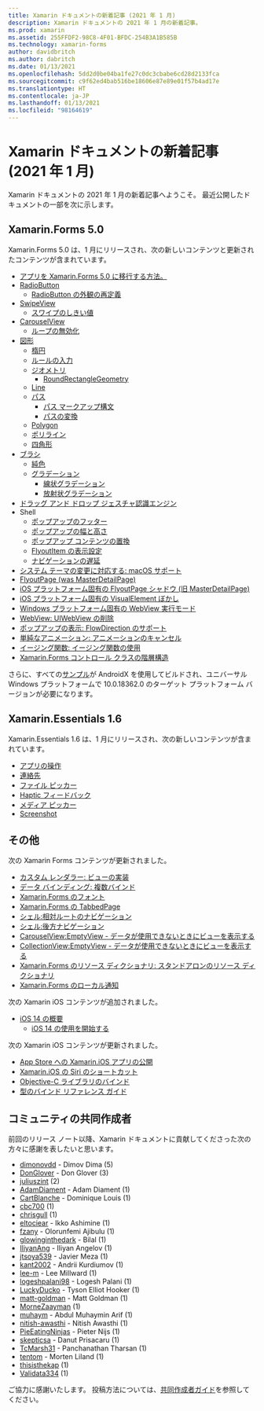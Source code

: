 ```yaml
---
title: Xamarin ドキュメントの新着記事 (2021 年 1 月)
description: Xamarin ドキュメントの 2021 年 1 月の新着記事。
ms.prod: xamarin
ms.assetid: 255FFDF2-98C8-4F01-BFDC-254B3A1B585B
ms.technology: xamarin-forms
author: davidbritch
ms.author: dabritch
ms.date: 01/13/2021
ms.openlocfilehash: 5dd2d0be04ba1fe27c0dc3cbabe6cd28d2133fca
ms.sourcegitcommit: c9f62ed4bab516be18606e87e89e01f57b4ad17e
ms.translationtype: HT
ms.contentlocale: ja-JP
ms.lasthandoff: 01/13/2021
ms.locfileid: "98164619"
---
```

# <a name="xamarin-docs-whats-new-january-2021"></a>Xamarin ドキュメントの新着記事 (2021 年 1 月)

Xamarin ドキュメントの 2021 年 1 月の新着記事へようこそ。 最近公開したドキュメントの一部を次に示します。

## <a name="xamarinforms-50"></a>Xamarin.Forms 5.0

Xamarin.Forms 5.0 は、1 月にリリースされ、次の新しいコンテンツと更新されたコンテンツが含まれています。

- [アプリを Xamarin.Forms 5.0 に移行する方法。](~/xamarin-forms/troubleshooting/questions/forms5-migration.md)
- [RadioButton](~/xamarin-forms/user-interface/radiobutton.md)
  - [RadioButton の外観の再定義](~/xamarin-forms/user-interface/radiobutton.md#redefine-radiobutton-appearance)
- [SwipeView](~/xamarin-forms/user-interface/swipeview.md)
  - [スワイプのしきい値](~/xamarin-forms/user-interface/swipeview.md#swipe-threshold)
- [CarouselView](~/xamarin-forms/user-interface/carouselview/index.md)
  - [ループの無効化](~/xamarin-forms/user-interface/carouselview/interaction.md#disable-loop)
- [図形](~/xamarin-forms/user-interface/shapes/index.md)
  - [楕円](~/xamarin-forms/user-interface/shapes/ellipse.md)
  - [ルールの入力](~/xamarin-forms/user-interface/shapes/fillrules.md)
  - [ジオメトリ](~/xamarin-forms/user-interface/shapes/geometries.md)
    - [RoundRectangleGeometry](~/xamarin-forms/user-interface/shapes/geometries.md#roundrectanglegeometry)
  - [Line](~/xamarin-forms/user-interface/shapes/line.md)
  - [パス](~/xamarin-forms/user-interface/shapes/path.md)
    - [パス マークアップ構文](~/xamarin-forms/user-interface/shapes/path-markup-syntax.md)
    - [パスの変換](~/xamarin-forms/user-interface/shapes/path-transforms.md)
  - [Polygon](~/xamarin-forms/user-interface/shapes/polygon.md)
  - [ポリライン](~/xamarin-forms/user-interface/shapes/polyline.md)
  - [四角形](~/xamarin-forms/user-interface/shapes/rectangle.md)
- [ブラシ](~/xamarin-forms/user-interface/brushes/index.md)
  - [純色](~/xamarin-forms/user-interface/brushes/solidcolor.md)
  - [グラデーション](~/xamarin-forms/user-interface/brushes/gradient.md)
    - [線状グラデーション](~/xamarin-forms/user-interface/brushes/lineargradient.md)
    - [放射状グラデーション](~/xamarin-forms/user-interface/brushes/radialgradient.md)
- [ドラッグ アンド ドロップ ジェスチャ認識エンジン](~/xamarin-forms/app-fundamentals/gestures/drag-and-drop.md)
- Shell
  - [ポップアップのフッター](~/xamarin-forms/app-fundamentals/shell/flyout.md#flyout-footer)
  - [ポップアップの幅と高さ](~/xamarin-forms/app-fundamentals/shell/flyout.md#flyout-width-and-height)  
  - [ポップアップ コンテンツの置換](~/xamarin-forms/app-fundamentals/shell/flyout.md#replace-flyout-content)
  - [FlyoutItem の表示設定](~/xamarin-forms/app-fundamentals/shell/flyout.md#set-flyoutitem-visibility)
  - [ナビゲーションの遅延](~/xamarin-forms/app-fundamentals/shell/navigation.md#navigation-deferral)
- [システム テーマの変更に対応する: macOS サポート](~/xamarin-forms/user-interface/theming/system-theme-changes.md)
- [FlyoutPage (was MasterDetailPage)](~/xamarin-forms/app-fundamentals/navigation/flyoutpage.md)
- [iOS プラットフォーム固有の FlyoutPage シャドウ (旧 MasterDetailPage)](~/xamarin-forms/platform/ios/flyoutpage-shadow.md)
- [iOS プラットフォーム固有の VisualElement ぼかし](~/xamarin-forms/platform/ios/visualelement-blur.md)
- [Windows プラットフォーム固有の WebView 実行モード](~/xamarin-forms/platform/windows/webview-executionmode.md)
- [WebView: UIWebView の削除](~/xamarin-forms/user-interface/webview.md#uiwebview-deprecation-and-app-store-rejection-itms-90809)
- [ポップアップの表示: FlowDirection のサポート](~/xamarin-forms/user-interface/pop-ups.md)
- [単純なアニメーション: アニメーションのキャンセル](~/xamarin-forms/user-interface/animation/simple.md#canceling-animations)
- [イージング関数: イージング関数の使用](~/xamarin-forms/user-interface/animation/easing.md#consuming-an-easing-function)
- [Xamarin.Forms コントロール クラスの階層構造](~/xamarin-forms/internals/class-hierarchy.md)

さらに、すべての[サンプル](https://github.com/xamarin/xamarin-forms-samples)が AndroidX を使用してビルドされ、ユニバーサル Windows プラットフォームで 10.0.18362.0 のターゲット プラットフォーム バージョンが必要になります。

## <a name="xamarinessentials-16"></a>Xamarin.Essentials 1.6

Xamarin.Essentials 1.6 は、1 月にリリースされ、次の新しいコンテンツが含まれています。

- [アプリの操作](~/essentials/app-actions.md?context=xamarin%2Fxamarin-forms&tabs=android)
- [連絡先](~/essentials/contacts.md?context=xamarin%2Fxamarin-forms&tabs=android)
- [ファイル ピッカー](~/essentials/file-picker.md?context=xamarin%2Fxamarin-forms&tabs=android)
- [Haptic フィードバック](~/essentials/haptic-feedback.md?context=xamarin%2Fxamarin-forms&tabs=android)
- [メディア ピッカー](~/essentials/media-picker.md?context=xamarin%2Fxamarin-forms&tabs=android)
- [Screenshot](~/essentials/screenshot.md?context=xamarin/xamarin-forms)

## <a name="other"></a>その他

次の Xamarin Forms コンテンツが更新されました。

- [カスタム レンダラー: ビューの実装](~/xamarin-forms/app-fundamentals/custom-renderer/view.md)
- [データ バインディング: 複数バインド](~/xamarin-forms/app-fundamentals/data-binding/multibinding.md)
- [Xamarin.Forms のフォント](~/xamarin-forms/user-interface/text/fonts.md)
- [Xamarin.Forms の TabbedPage](~/xamarin-forms/app-fundamentals/navigation/tabbed-page.md)
- [シェル:相対ルートのナビゲーション](~/xamarin-forms/app-fundamentals/shell/navigation.md#relative-routes)
- [シェル:後方ナビゲーション](~/xamarin-forms/app-fundamentals/shell/navigation.md#backwards-navigation)
- [CarouselView:EmptyView - データが使用できないときにビューを表示する](~/xamarin-forms/user-interface/carouselview/emptyview.md#display-views-when-data-is-unavailable)
- [CollectionView:EmptyView - データが使用できないときにビューを表示する](~/xamarin-forms/user-interface/collectionview/emptyview.md#display-views-when-data-is-unavailable)
- [Xamarin.Forms のリソース ディクショナリ: スタンドアロンのリソース ディクショナリ](~/xamarin-forms/xaml/resource-dictionaries.md#stand-alone-resource-dictionaries)
- [Xamarin.Forms のローカル通知](~/xamarin-forms/app-fundamentals/local-notifications.md)

次の Xamarin iOS コンテンツが追加されました。

- [iOS 14 の概要](~/ios/platform/ios14/index.md)
  - [iOS 14 の使用を開始する](~/ios/platform/ios14/get-started.md)

次の Xamarin iOS コンテンツが更新されました。

- [App Store への Xamarin.iOS アプリの公開](~/ios/deploy-test/app-distribution/app-store-distribution/publishing-to-the-app-store.md)
- [Xamarin.iOS の Siri のショートカット](~/ios/platform/introduction-to-ios12/siri-shortcuts.md)
- [Objective-C ライブラリのバインド](~/cross-platform/macios/binding/objective-c-libraries.md?context=xamarin%2Fios&tabs=windows)
- [型のバインド リファレンス ガイド](~/cross-platform/macios/binding/binding-types-reference.md)

## <a name="community-contributors"></a>コミュニティの共同作成者

前回のリリース ノート以降、Xamarin ドキュメントに貢献してくださった次の方々に感謝を表したいと思います。

- [dimonovdd](https://github.com/dimonovdd) - Dimov Dima (5)
- [DonGlover](https://github.com/DonGlover) - Don Glover (3)
- [juliuszint](https://github.com/juliuszint) (2)
- [AdamDiament](https://github.com/AdamDiament) - Adam Diament (1)
- [CartBlanche](https://github.com/CartBlanche) - Dominique Louis (1)
- [cbc700](https://github.com/cbc700) (1)
- [chrisgull](https://github.com/chrisgull) (1)
- [eltociear](https://github.com/eltociear) - Ikko Ashimine (1)
- [fzany](https://github.com/fzany) - Olorunfemi Ajibulu (1)
- [glowinginthedark](https://github.com/glowinginthedark) - Bilal (1)
- [IliyanAng](https://github.com/IliyanAng) - Iliyan Angelov (1)
- [jtsoya539](https://github.com/jtsoya539) - Javier Meza (1)
- [kant2002](https://github.com/kant2002) - Andrii Kurdiumov (1)
- [lee-m](https://github.com/lee-m) - Lee Millward (1)
- [logeshpalani98](https://github.com/logeshpalani98) - Logesh Palani (1)
- [LuckyDucko](https://github.com/LuckyDucko) - Tyson Elliot Hooker (1)
- [matt-goldman](https://github.com/matt-goldman) - Matt Goldman (1)
- [MorneZaayman](https://github.com/MorneZaayman) (1)
- [muhaym](https://github.com/muhaym) - Abdul Muhaymin Arif (1)
- [nitish-awasthi](https://github.com/nitish-awasthi) - Nitish Awasthi (1)
- [PieEatingNinjas](https://github.com/PieEatingNinjas) - Pieter Nijs (1)
- [skepticsa](https://github.com/skepticsa) - Danut Prisacaru (1)
- [TcMarsh31](https://github.com/TcMarsh31) - Panchanathan Tharsan (1)
- [tentom](https://github.com/tentom) - Morten Liland (1)
- [thisisthekap](https://github.com/thisisthekap) (1)
- [Validata334](https://github.com/Validata334) (1)

ご協力に感謝いたします。 投稿方法については、[共同作成者ガイド](https://github.com/MicrosoftDocs/xamarin-docs/blob/live/CONTRIBUTING.md)を参照してください。
